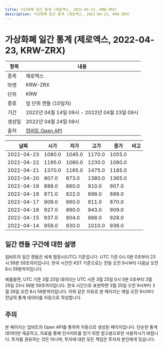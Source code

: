 ```yaml
---
title: 가상화폐 일간 통계 (제로엑스, 2022-04-23, KRW-ZRX)
description: 가상화폐 일간 통계 (제로엑스, 2022-04-23, KRW-ZRX)
---
```



가상화폐 일간 통계 (제로엑스, 2022-04-23, KRW-ZRX)
===

|항목|내용|
|--|--|
|종목|제로엑스|
|마켓|KRW-ZRX|
|단위|KRW|
|종류|일 단위 캔들 (10일치)|
|기간|2022년 04월 14일 09시 - 2022년 04월 23일 09시|
|생성일|2022년 04월 24일 09시|
|출처|[업비트 Open API](https://docs.upbit.com)|


|날짜|시가|저가|고가|종가|비고|
|--|--|--|--|--|--|
|2022-04-23|1080.0|1045.0|1170.0|1055.0|    |
|2022-04-22|1195.0|1060.0|1230.0|1080.0|    |
|2022-04-21|1370.0|1165.0|1475.0|1185.0|    |
|2022-04-20|907.0|873.0|1380.0|1365.0|    |
|2022-04-19|888.0|860.0|910.0|907.0|    |
|2022-04-18|871.0|822.0|898.0|889.0|    |
|2022-04-17|909.0|860.0|911.0|870.0|    |
|2022-04-16|927.0|890.0|943.0|909.0|    |
|2022-04-15|937.0|904.0|968.0|928.0|    |
|2022-04-14|958.0|930.0|1010.0|938.0|    |


일간 캔들 구간에 대한 설명
---


업비트의 일간 캔들은 세계 협정시(UTC) 기준입니다. 
UTC 기준 0시 0분 0초부터 23시 59분 59초까지입니다. 
한국 시간인 KST 기준으로는 전일 오전 9시부터 다음날 오전 8시 59분까지입니다. 


예를들면, UTC 기준 3월 25일 데이터는 UTC 시준 3월 25일 0시 0분 0초부터 3월 25일 23시 59분 59초까지입니다. 
한국 시간으로 표현하면 3월 25일 오전 9시부터 3월 26일 오전 8시 59분까지입니다. 
이와 같은 이유로 본 페이지는 매일 오전 9시마다 전날의 통계 데이터를 자동으로 작성합니다. 


주의
---


본 페이지는 업비트의 Open API를 통하여 자동으로 생성된 페이지입니다. 
단순한 통계 데이터만 제공하고, 자료를 통해 인사이트를 얻기 위한 참고용으로만 사용하시기 바랍니다. 
투자를 권유하는 것은 아니며, 투자에 대한 모든 책임은 투자자 본인에게 있습니다. 
